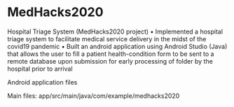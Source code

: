 # MedHacks2020
Hospital Triage System (MedHacks2020 project)
•	Implemented a hospital triage system to facilitate medical service delivery in the midst of the covid19 pandemic
•	Built an android application using Android Studio (Java) that allows the user to fill a patient health-condition form to be sent to a remote database upon submission for early processing of folder by the hospital prior to arrival

Android application files

Main files: app/src/main/java/com/example/medhacks2020


